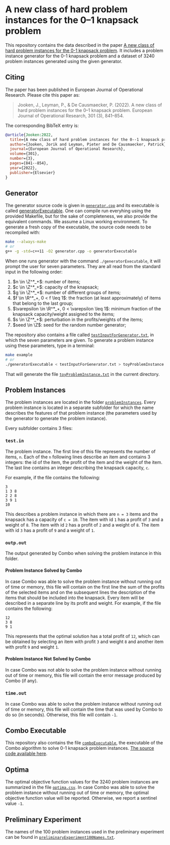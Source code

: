 # A new class of hard problem instances for the 0–1 knapsack problem

This repository contains the data described in the paper [A new class of hard problem instances for the 0-1 knapsack problem](https://www.sciencedirect.com/science/article/pii/S037722172101016X).
It includes a problem instance generator for the 0-1 knapsack problem and a dataset of 3240 problem instances generated using the given generator.

## Citing

The paper has been published in European Journal of Operational Research. Please cite this paper as:

> Jooken, J., Leyman, P., & De Causmaecker, P. (2022). A new class of hard problem instances for the 0–1 knapsack problem. European Journal of Operational Research, 301 (3), 841–854.

The corresponding BibTeX entry is:

```bibtex
@article{Jooken:2022,
  title={A new class of hard problem instances for the 0--1 knapsack problem},
  author={Jooken, Jorik and Leyman, Pieter and De Causmaecker, Patrick},
  journal={European Journal of Operational Research},
  volume={301},
  number={3},
  pages={841--854},
  year={2022},
  publisher={Elsevier}
}
```

## Generator

The generator source code is given in [`generator.cpp`](./generator.cpp) and its executable is called [generatorExecutable](./generatorExecutable).
One can compile run everyhing using the provided Makefile, but for the sake of completeness, we also provide the equivalent commands.
We assume a Linux working environment. To generate a fresh copy of the executable, the source code needs to be recompiled with:

```sh
make --always-make
# or
g++ -g -std=c++11 -O2 generator.cpp -o generatorExecutable
```

When one runs generator with the command `./generatorExecutable`, it will prompt the user for seven parameters. They are all read from the standard input in the following order:

1. $n \in \Z^*_+$: number of items;
2. $c \in \Z^*_+$: capacity of the knapsack;
3. $g \in \Z^*_+$: number of different groups of items;
4. $f \in \R^*_+, 0 < f \leq 1$: the fraction (at least approximately) of items that belong to the last group;
5. $\varepsilon \in \R^*_+, 0 < \varepsilon \leq 1$: minimum fraction of the knapsack capacity/weight assigned to the items;
6. $s \in \Z^*_+$: perturbation in the profits/weights of the items;
7. $seed \in \Z$: seed for the random number generator;

The repository also contains a file called [`testInputForGenerator.txt`](./testInputForGenerator.txt), in which the seven parameters are given.
To generate a problem instance using these parameters, type in a terminal:

```sh
make example
# or
./generatorExecutable < testInputForGenerator.txt > toyProblemInstance.txt

```

That will generate the file [`toyProblemInstance.txt`](./toyProblemInstance.txt) in the current directory.

## Problem Instances

The problem instances are located in the folder [`problemInstances`](./problemInstances/).
Every problem instance is located in a separate subfolder for which the name describes the features of that problem instance (the parameters used by the generator to generate the problem instance).

Every subfolder contains 3 files:

### `test.in`

The problem instance.
The first line of this file represents the number of items, `n`.
Each of the `n` following lines describe an item and contains 3 integers: the id of the item, the profit of the item and the weight of the item.
The last line contains an integer describing the knapsack capacity, `c`.

For example, if the file contains the following:

```plain
3
1 3 8
2 2 8
3 9 1
10
```

This describes a problem instance in which there are `n = 3` items and the knapsack has a capacity of `c = 10`.
The item with id `1` has a profit of `3` and a weight of `8`.
The item with id `2` has a profit of `2` and a weight of `8`.
The item with id `3` has a profit of `9` and a weight of `1`.

### `outp.out`

The output generated by Combo when solving the problem instance in this folder.

#### Problem Instance Solved by Combo

In case Combo was able to solve the problem instance without running out of time or memory, this file will contain on the first line the sum of the profits of the selected items and on the subsequent lines the description of the items that should be included into the knapsack.
Every item will be described in a separate line by its profit and weight.
For example, if the file contains the following:

```plain
12
3 8
9 1
```

This represents that the optimal solution has a total profit of `12`, which can be obtained by selecting an item with profit `3` and weight `8` and another item with profit `9` and weight `1`.

#### Problem Instance Not Solved by Combo

In case Combo was not able to solve the problem instance without running out of time or memory, this file will contain the error message produced by Combo (if any).

### `time.out`

In case Combo was able to solve the problem instance without running out of time or memory, this file will contain the time that was used by Combo to do so (in seconds). Otherwise, this file will contain `-1`.

## Combo Executable

This repository also contains the file [`comboExecutable`](./comboExecutable), the executable of the Combo algorithm to solve 0-1 knapsack problem instances.
[The source code available here](http://hjemmesider.diku.dk/~pisinger/codes.html).

## Optima

The optimal objective function values for the 3240 problem instances are summarized in the file [`optima.csv`](./optima.csv).
In case Combo was able to solve the problem instance without running out of time or memory, the optimal objective function value will be reported. Otherwise, we report a sentinel value `-1`.

## Preliminary Experiment

The names of the 100 problem instances used in the preliminary experiment can be found in [`preliminaryExperiment100Names.txt`](./preliminaryExperiment100Names.txt).
